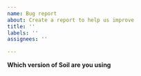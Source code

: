 ```yaml
---
name: Bug report
about: Create a report to help us improve
title: ''
labels: ''
assignees: ''

---
```


**Which version of Soil are you using**
